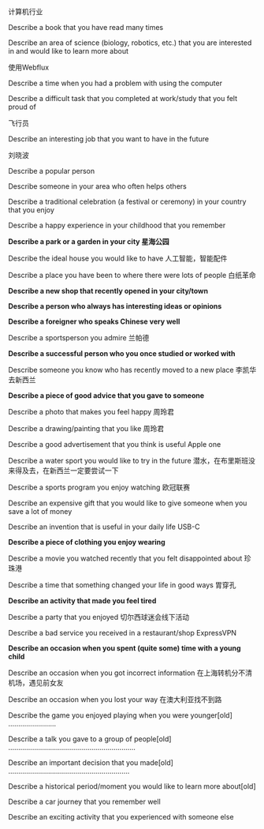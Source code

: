 计算机行业

Describe a book that you have read many times

Describe an area of science (biology, robotics, etc.) that you are interested in and would like to learn more about



使用Webflux

Describe a time when you had a problem with using the computer

Describe a difficult task that you completed at work/study that you felt proud of 



飞行员

Describe an interesting job that you want to have in the future





刘晓波

Describe a popular person

Describe someone in your area who often helps others





Describe a traditional celebration (a festival or ceremony) in your country that you enjoy

Describe a happy experience in your childhood that you remember









**Describe a park or a garden in your city 星海公园**

Describe the ideal house you would like to have 人工智能，智能配件

Describe a place you have been to where there were lots of people 白纸革命

**Describe a new shop that recently opened in your city/town**

**Describe a person who always has interesting ideas or opinions**

**Describe a foreigner who speaks Chinese very well**

Describe a sportsperson you admire 兰帕德

**Describe a successful person who you once studied or worked with** 

Describe someone you know who has recently moved to a new place 李凯华去新西兰

**Describe a piece of good advice that you gave to someone** 

Describe a photo that makes you feel happy 周玲君

Describe a drawing/painting that you like 周玲君

Describe a good advertisement that you think is useful  Apple one

Describe a water sport you would like to try in the future 潜水，在布里斯班没来得及去，在新西兰一定要尝试一下

Describe a sports program you enjoy watching  欧冠联赛

Describe an expensive gift that you would like to give someone when you save a lot of money

Describe an invention that is useful in your daily life USB-C

**Describe a piece of clothing you enjoy wearing**

Describe a movie you watched recently that you felt disappointed about 珍珠港

Describe a time that something changed your life in good ways 胃穿孔

**Describe an activity that made you feel tired**

Describe a party that you enjoyed 切尔西球迷会线下活动

Describe a bad service you received in a restaurant/shop ExpressVPN 

**Describe an occasion when you spent (quite some) time with a young child**

Describe an occasion when you got incorrect information 在上海转机分不清机场，遇见前女友

Describe an occasion when you lost your way 在澳大利亚找不到路

Describe the game you enjoyed playing when you were younger[old] ........................

Describe a talk you gave to a group of people[old] ................................................................ 

Describe an important decision that you made[old] .............................................................

Describe a historical period/moment you would like to learn more about[old]

Describe a car journey that you remember well

Describe an exciting activity that you experienced with someone else